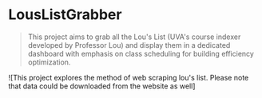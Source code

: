 # LousListGrabber
> This project aims to grab all the Lou's List (UVA's course indexer developed by Professor Lou) and display them in a dedicated dashboard with emphasis on class scheduling for building efficiency optimization. 

![This project explores the method of web scraping lou's list. Please note that data could be downloaded from the website as well]

